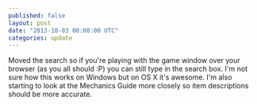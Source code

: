```yaml
---
published: false
layout: post
date: "2013-10-03 00:00:00 UTC"
categories: update
---
```


Moved the search so if you're playing with the game window over your browser (as you all should :P) you can still type in the search box. I'm not sure how this works on Windows but on OS X it's awesome. I'm also starting to look at the Mechanics Guide more closely so item descriptions should be more accurate.